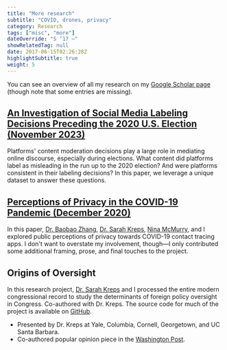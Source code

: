 ```yaml
---
title: "More research"
subtitle: "COVID, drones, privacy"
category: Research
tags: ["misc", "more"]
dateOverride: "S ’17 –"
showRelatedTag: null
date: 2017-06-15T02:26:28Z
highlightSubtitle: true
weight: 5
---
```


You can see an overview of all my research on my [Google Scholar page](https://scholar.google.com/citations?hl=en&user=lrKeJiUAAAAJ) (though note that some entries are missing).

## [An Investigation of Social Media Labeling Decisions Preceding the 2020 U.S. Election (November 2023)](https://journals.plos.org/plosone/article?id=10.1371/journal.pone.0289683)

Platforms' content moderation decisions play a large role in mediating online discourse, especially during elections. What content did platforms label as misleading in the run up to the 2020 election? And were platforms consistent in their labeling decisions? In this paper, we leverage a unique dataset to answer these questions.

## [Perceptions of Privacy in the COVID-19 Pandemic (December 2020)](https://journals.plos.org/plosone/article?id=10.1371/journal.pone.0242652)

In this paper, [Dr. Baobao Zhang](https://baobaofzhang.github.io/), [Dr. Sarah Kreps](https://en.wikipedia.org/wiki/Sarah_Kreps), [Nina McMurry](https://polisci.mit.edu/people/nina-mcmurry), and I explored public perceptions of privacy towards COVID-19 contact tracing apps. I don't want to overstate my involvement, though—I only contributed some additional framing, prose, and final touches to the project.

## Origins of Oversight

In this research project, [Dr. Sarah Kreps](https://en.wikipedia.org/wiki/Sarah_Kreps) and I processed the entire modern congressional record to study the determinants of foreign policy oversight in Congress. Co-authored with Dr. Kreps. The source code for much of the project is available on [GitHub](https://github.com/milesmcc/CongressionalDroneOversight).

- Presented by Dr. Kreps at Yale, Columbia, Cornell, Georgetown, and UC Santa Barbara.
- Co-authored popular opinion piece in the [Washington Post](https://www.washingtonpost.com/news/monkey-cage/wp/2017/08/24/congress-keeps-quiet-on-u-s-drone-policy-and-thats-a-big-problem/).
